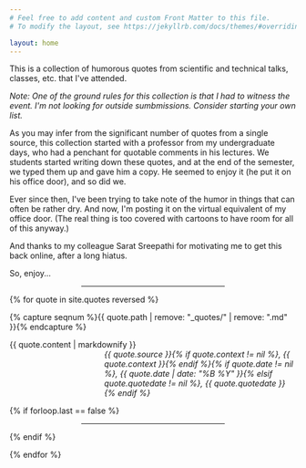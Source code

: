 ```yaml
---
# Feel free to add content and custom Front Matter to this file.
# To modify the layout, see https://jekyllrb.com/docs/themes/#overriding-theme-defaults

layout: home
---
```

This is a collection of humorous quotes from
scientific and technical talks, classes, etc. that I've attended.

*Note: One of the ground rules for this collection is that I had to
witness the event.  I'm not looking for outside sumbmissions.
Consider starting your own list.*

As you may infer from the significant number of quotes from a single
source, this collection started with a professor from my undergraduate
days, who had a penchant for quotable comments in his lectures. We
students started writing down these quotes, and at the end of the
semester, we typed them up and gave him a copy.  He seemed to enjoy it
(he put it on his office door), and so did we.  

Ever since then, I've been trying to take note of the humor in things
that can often be rather dry.  And now, I'm posting it on the virtual
equivalent of my office door. (The real thing is too covered with
cartoons to have room for all of this anyway.) 

And thanks to my colleague Sarat Sreepathi for motivating me to get
this back online, after a long hiatus.

So, enjoy...

<hr style="width:50%; margin-left:auto; margin-right:auto">

{% for quote in site.quotes reversed %}

{% capture seqnum %}{{ quote.path | remove: "_quotes/" | remove: ".md" }}{% endcapture %}

<section id="{{ seqnum }}" style="margin-top:1em">
{{ quote.content | markdownify }}

<p style="margin-top:0; margin-left:33%;">
  <em>{{ quote.source }}{% if quote.context != nil %}, {{ quote.context }}{% endif %}{% if quote.date != nil %}, {{ quote.date | date: "%B %Y" }}{% elsif quote.quotedate != nil %}, {{ quote.quotedate }}{% endif %}
</em></p>

{% if forloop.last == false %}
  <hr style="width:50%; margin-left:auto; margin-right:auto">
{% endif %}

</section>

{% endfor %}
